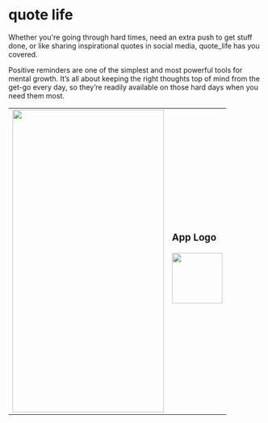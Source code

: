 # quote life

Whether you're going through hard times, need an extra push to get stuff done, or like sharing inspirational quotes in social media,
quote_life has you covered.

Positive reminders are one of the simplest and most powerful tools for mental growth.
It’s all about keeping the right thoughts top of mind from the get-go every day,
so they’re readily available on those hard days when you need them most.


<break>
  <table>
<tr>
<td><img src="https://user-images.githubusercontent.com/86804513/130202885-fc8b36b2-40ba-4745-b185-460ca4d188e9.png" width="300" height="600"></td>
<td><h3>App Logo</h3><img src="https://user-images.githubusercontent.com/86804513/130205096-9e13f01c-8307-476e-acf7-135e6dc20bd3.png" width="100" height="100"></td> 
  </tr>
  </table> 
